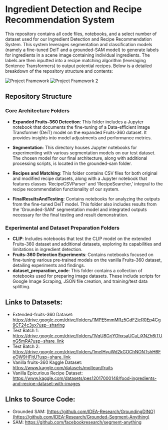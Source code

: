 # Ingredient Detection and Recipe Recommendation System

This repository contains all code files, notebooks, and a select number of dataset used for our Ingredient Detection and Recipe Recommendation System. This system leverages segmentation and classification models (namely a fine-tuned DeiT and a grounded-SAM model) to generate labels for ingredients in a scene image containing individual ingredients. The labels are then inputted into a recipe matching algorithm (leveraging Sentence Transformers) to output potential recipes. Below is a detailed breakdown of the repository structure and contents:

![Project Framework](https://github.com/kevinli7377/AppliedCVFinalProject/assets/56395320/631d5ae9-6692-4bf6-892c-ed997391c225)
![Project Framework 2](https://github.com/kevinli7377/AppliedCVFinalProject/assets/56395320/966561b6-f790-4f74-acc0-ec421626ada1)

## Repository Structure

### Core Architecture Folders

- **Expanded Fruits-360 Detection**: This folder includes a Jupyter notebook that documents the fine-tuning of a Data-efficient Image Transformer (DeiT) model on the expanded Fruits-360 dataset. It provides insights into model adjustments and performance metrics.

- **Segmentation**: This directory houses Jupyter notebooks for experimenting with various segmentation models on our test dataset. The chosen model for our final architecture, along with additional processing scripts, is located in the grounded-sam folder.

- **Recipes and Matching**: This folder contains CSV files for both original and modified recipe datasets, along with a Jupyter notebook that features classes 'RecipeCSVParser' and 'RecipeSearcher,' integral to the recipe recommendation functionality of our system. 

- **FinalResultsAndTesting**: Contains notebooks for analyzing the outputs from the fine-tuned DeiT model. This folder also includes results from the 'Grounded-SAM' segmentation model and integrated outputs necessary for the final testing and result demonstration.

### Experimental and Dataset Preparation Folders

- **CLIP**: Includes notebooks that test the CLIP model on the extended Fruits-360 dataset and additional datasets, exploring its capabilities and limitations in ingredient detection.
- **Fruits-360 Detection Experiments**: Contains notebooks focused on fine-tuning various pre-trained models on the vanilla Fruits-360 dataset, detailing experiments and findings.
- **dataset_preparation_code**: This folder contains a collection of notebooks used for preparing image datasets. These include scripts for Google Image Scraping, JSON file creation, and training/test data splitting.

## Links to Datasets:

- Extended-fruits-360 Dataset: https://drive.google.com/drive/folders/1MPE5mmMRz5GdFZicR0Ep4Cg9CF24c3yx?usp=sharing
- Test Batch 1: https://drive.google.com/drive/folders/1VqU8GrjYOhxsaUCuLiXNZh6iTUnG5mRA?usp=share_link
- Test Batch 2: https://drive.google.com/drive/folders/1meIHyuWd2kGOChNONTshH6FeOW9HFitU?usp=share_link
- Vanilla fruits-360 Kaggle Dataset: https://www.kaggle.com/datasets/moltean/fruits
- Vanilla Epicurious Recipe Dataset: https://www.kaggle.com/datasets/pes12017000148/food-ingredients-and-recipe-dataset-with-images

## LInks to Source Code:
- Grounded SAM: [https://github.com/IDEA-Research/GroundingDINO](https://github.com/IDEA-Research/Grounded-Segment-Anything)
- SAM: https://github.com/facebookresearch/segment-anything

